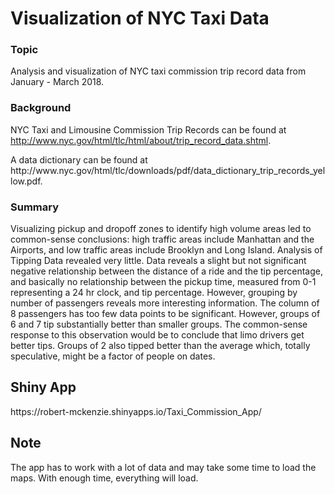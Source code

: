 # Visualization of NYC Taxi Data

### Topic

Analysis and visualization of NYC taxi commission trip record data from January - March 2018.

### Background

NYC Taxi and Limousine Commission Trip Records can be found at <html>http://www.nyc.gov/html/tlc/html/about/trip_record_data.shtml</html>.
<p>
A data dictionary can be found at <html> http://www.nyc.gov/html/tlc/downloads/pdf/data_dictionary_trip_records_yellow.pdf</html>.
  
### Summary

Visualizing pickup and dropoff zones to identify high volume areas led to common-sense conclusions: high traffic areas include Manhattan 
and the Airports, and low traffic areas include Brooklyn and Long Island.
Analysis of Tipping Data revealed very little. Data reveals a slight but not significant negative relationship between the distance of a 
ride and the tip percentage, and basically no relationship between the pickup time, measured from 0-1 representing a 24 hr clock, and tip 
percentage. 
However, grouping by number of passengers reveals more interesting information. The column of 8 passengers has too few data points to be 
significant. However, groups of 6 and 7 tip substantially better than smaller groups. The common-sense response to this observation would 
be to conclude that limo drivers get better tips. Groups of 2 also tipped better than the average which, totally speculative,
might be a factor of people on dates.
  
## Shiny App

<html> https://robert-mckenzie.shinyapps.io/Taxi_Commission_App/ </html>

## Note

The app has to work with a lot of data and may take some time to load the maps. With enough time, everything will load.


